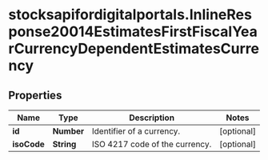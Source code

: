 # stocksapifordigitalportals.InlineResponse20014EstimatesFirstFiscalYearCurrencyDependentEstimatesCurrency

## Properties

Name | Type | Description | Notes
------------ | ------------- | ------------- | -------------
**id** | **Number** | Identifier of a currency. | [optional] 
**isoCode** | **String** | ISO 4217 code of the currency. | [optional] 


